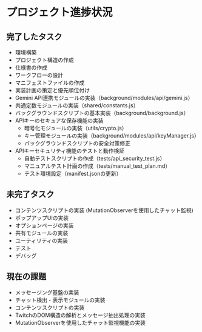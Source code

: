 # プロジェクト進捗状況

## 完了したタスク
- 環境構築
- プロジェクト構造の作成
- 仕様書の作成
- ワークフローの設計
- マニフェストファイルの作成
- 実装計画の策定と優先順位付け
- Gemini API連携モジュールの実装（background/modules/api/gemini.js）
- 共通定数モジュールの実装（shared/constants.js）
- バックグラウンドスクリプトの基本実装（background/background.js）
- APIキーのセキュアな保存機能の実装
  - 暗号化モジュールの実装（utils/crypto.js）
  - キー管理モジュールの実装（background/modules/api/keyManager.js）
  - バックグラウンドスクリプトの安全対策修正
- APIキーセキュリティ機能のテストと動作検証
  - 自動テストスクリプトの作成（tests/api_security_test.js）
  - マニュアルテスト計画の作成（tests/manual_test_plan.md）
  - テスト環境設定（manifest.jsonの更新）

## 未完了タスク
- コンテンツスクリプトの実装 (MutationObserverを使用したチャット監視)
- ポップアップUIの実装
- オプションページの実装
- 共有モジュールの実装
- ユーティリティの実装
- テスト
- デバッグ

## 現在の課題
- メッセージング基盤の実装
- チャット検出・表示モジュールの実装
- コンテンツスクリプトの実装
- TwitchのDOM構造の解析とメッセージ抽出処理の実装
- MutationObserverを使用したチャット監視機能の実装